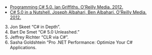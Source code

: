 - [Programming C# 5.0. Ian Griffiths. O'Reilly Media. 2012.](http://shop.oreilly.com/product/0636920024064.do)
- [C# 5.0 in a Nutshell. Joseph Albahari, Ben Albahari. O'Reilly Media. 2012.](http://shop.oreilly.com/product/0636920023951.do)
3.	Jon Skeet “C# in Depth”.
4.	Bart De Smet “C# 5.0 Unleashed.”
5.	Jeffrey Richter “CLR via C#”.
6.	Sasha Goldshtein “Pro .NET Performance: Optimize Your C# Applications.
